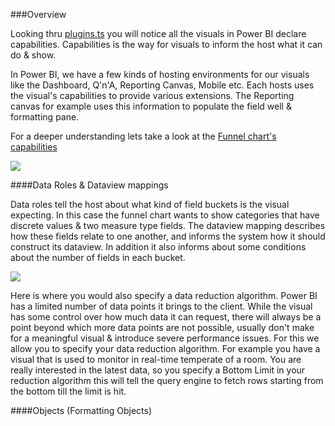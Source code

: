 ###Overview

Looking thru [plugins.ts](https://github.com/Microsoft/PowerBI-visuals/blob/master/src/Clients/Visuals/plugins.ts) you will notice all the visuals in Power BI declare capabilities. Capabilities is the way for visuals to inform the host what it can do & show. 

In Power BI, we have a few kinds of hosting environments for our visuals like the Dashboard, Q'n'A, Reporting Canvas, Mobile etc. Each hosts uses the visual's capabilities to provide various extensions. The Reporting canvas for example uses this information to populate the field well & formatting pane.

For a deeper understanding lets take a look at the [Funnel chart's capabilities](https://github.com/Microsoft/PowerBI-visuals/blob/master/src/Clients/Visuals/capabilities/funnelChart.capabilities.ts)

![](https://raw.githubusercontent.com/Microsoft/PowerBI-visuals/resources/capabilities/funnel_caps_overview.PNG)

####Data Roles & Dataview mappings

Data roles tell the host about what kind of field buckets is the visual expecting. In this case the funnel chart wants to show categories that have discrete values & two measure type fields. The dataview mapping describes how these fields relate to one another, and informs the system how it should construct its dataview. In addition it also informs about some conditions about the number of fields in each bucket.

![](https://raw.githubusercontent.com/Microsoft/PowerBI-visuals/resources/capabilities/funnel_caps_dataroles.PNG)

Here is where you would also specify a data reduction algorithm. Power BI has a limited number of data points it brings to the client. While the visual has some control over how much data it can request, there will always be a point beyond which more data points are not possible, usually don't make for a meaningful visual & introduce severe performance issues. For this we allow you to specify your data reduction algorithm. For example you have a visual that is used to monitor in real-time temperate of a room. You are really interested in the latest data, so you specify a Bottom Limit in your reduction algorithm this will tell the query engine to fetch rows starting from the bottom till the limit is hit.

####Objects (Formatting Objects)

